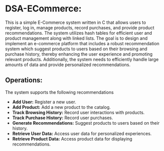 # DSA-ECommerce:
This is a simple E-Commerce system written in C that allows users to register, log in, manage products, record purchases, and provide product recommendations. The system utilizes hash tables for efficient user and product management along with linked lists.
The goal is to design and implement an e-commerce platform that includes a robust recommendation system which suggest products to users based on their browsing and purchase history, thereby enhancing the user experience and promoting relevant products. Additionally, the system needs to efficiently handle large amounts of data and provide personalized recommendations.

## Operations:
The system supports the following recommendations

- **Add User:** Register a new user.
- **Add Product:** Add a new product to the catalog.
- **Track Browsing History:** Record user interactions with products.
- **Track Purchase History:** Record user purchases.
- **Generate Recommendations:** Suggest products to users based on their history.
- **Retrieve User Data:** Access user data for personalized experiences.
- **Retrieve Product Data:** Access product data for displaying recommendations.

